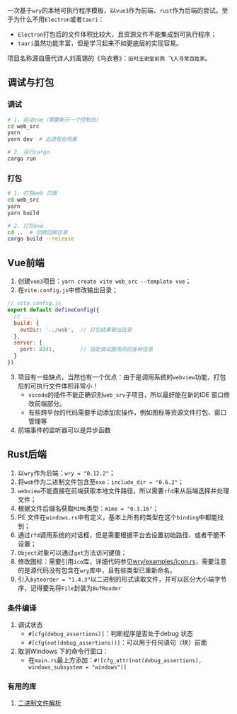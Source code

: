 一次基于`wry`的本地可执行程序模板，以`vue3`作为前端、`rust`作为后端的尝试。至于为什么不用`Electron`或者`tauri`：
  - `Electron`打包后的文件体积比较大，且资源文件不能集成到可执行程序；
  - `tauri`虽然功能丰富，但是学习起来不如更底层的实现容易。

项目名称源自唐代诗人刘禹锡的《乌衣巷》：`旧时王谢堂前燕 飞入寻常百姓家`。

## 调试与打包  

### 调试  
```bash
# 1. 启动vue（需要新开一个控制台）
cd web_src
yarn
yarn dev  # 此进程会阻塞

# 2. 运行cargo
cargo run
```

### 打包  
```bash
# 1. 打包web 页面
cd web_src  
yarn
yarn build  

# 2. 打包exe
cd ..  # 切换回根目录
cargo build --release
```

## Vue前端
1. 创建`vue3`项目：`yarn create vite web_src --template vue`；  
2. 在`vite.config.js`中修改输出目录；  
```js
// vite.config.js
export default defineConfig({
  // ... ,
  build: {
    outDir: '../web',  // 打包结果输出目录
  },
  server: {
    port: 8341,        // 指定调试服务的的各种信息
  }
})
```
3. 项目有一些缺点，当然也有一个优点：由于是调用系统的`webview`功能，打包后的可执行文件体积非常小！
    - `vscode`的插件不能正确识别`web_srv`子项目，所以最好能在新的IDE 窗口修改前端部分。
    - 有些跨平台的代码需要手动添加宏操作，例如图标等资源文件打包、窗口管理等
4. 前端事件的监听器可以是异步函数

## Rust后端
1. 以`wry`作为后端：`wry = "0.12.2"`；  
2. 将`web`作为二进制文件包含至`exe`：`include_dir = "0.6.2"`；
3. `webview`不能直接在前端获取本地文件路径，所以需要`rfd`来从后端选择并处理文件；
4. 根据文件后缀名获取`MIME`类型：`mime = "0.3.16"`；  
5. PE 文件在`windows.rs`中有定义，基本上所有的类型在这个`binding`中都能找到；
6. 通过`rfd`调用系统的对话框，但是需要根据平台去设置初始路径、或者干脆不设置；
7. `Object`对象可以通过`get`方法访问键值；
8. 修改图标：需要引用`ico`库，详细代码参见[wry/examples/icon.rs](https://github.com/tauri-apps/wry/blob/6ffd1d7194bda9ca1434fa2ca0d0bd0c8237f01f/examples/icon.rs)，需要注意的是源代码没有包含在`wry`库中，且有些类型已重新命名。
9. 引入`byteorder = "1.4.3"`以二进制的形式读取文件，并可以区分大小端字节序，记得要先将`File`封装为`BufReader`


### 条件编译  

1. 调试状态
    - `#[cfg(debug_assertions)]`：判断程序是否处于debug 状态  
    - `#[cfg(not(debug_assertions))]`：可以用于任何语句（块）前面  
2. 取消Windows 下的命令行窗口：
    - 在`main.rs`最上方添加：`#![cfg_attr(not(debug_assertions), windows_subsystem = "windows")]`


### 有用的库
1. [二进制文件解析](https://github.com/Geal/nom)
